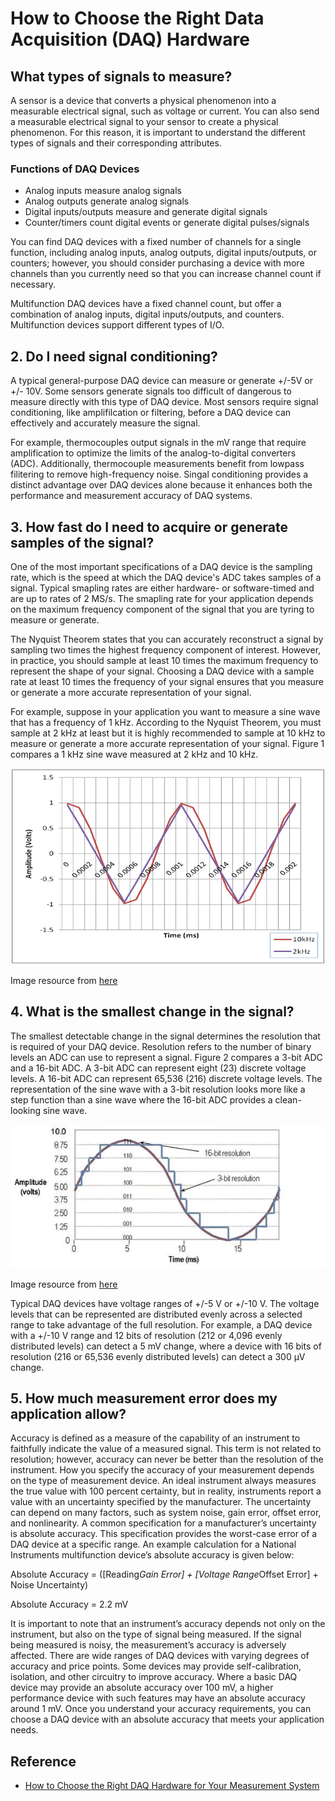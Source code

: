 # How to Choose the Right Data Acquisition (DAQ) Hardware


## What types of signals to measure?

A sensor is a device that converts a physical phenomenon into a measurable 
electrical signal, such as voltage or current. You can also send a measurable 
electrical signal to your sensor to create a physical phenomenon. For this 
reason, it is important to understand the different types of signals and 
their corresponding attributes.

### Functions of DAQ Devices

- Analog inputs measure analog signals
- Analog outputs generate analog signals
- Digital inputs/outputs measure and generate digital signals
- Counter/timers count digital events or generate digital pulses/signals

You can find DAQ devices with a fixed number of channels for a single 
function, including analog inputs, analog outputs, digital inputs/outputs, 
or counters; however, you should consider purchasing a device with more 
channels than you currently need so that you can increase channel count if
necessary.

Multifunction DAQ devices have a fixed channel count, but offer a combination
of analog inputs, digital inputs/outputs, and counters. Multifunction devices
support different types of I/O.

## 2. Do I need signal conditioning?

A typical general-purpose DAQ device can measure or generate +/-5V or +/- 10V. 
Some sensors generate signals too difficult of dangerous to measure directly 
with this type of DAQ device. Most sensors require signal conditioning, like 
amplifilcation or filtering, before a DAQ device can effectively and accurately 
measure the signal.

For example, thermocouples output signals in the mV range that require 
amplification to optimize the limits of the analog-to-digital converters (ADC). 
Additionally, thermocouple measurements benefit from lowpass filitering to
remove high-frequency noise. Singal conditioning provides a distinct advantage 
over DAQ devices alone because it enhances both the performance and measurement 
accuracy of DAQ systems.

## 3. How fast do I need to acquire or generate samples of the signal?

One of the most important specifications of a DAQ device is the sampling rate,
which is the speed at which the DAQ device's ADC takes samples of a signal.
Typical smapling rates are either hardware- or software-timed and are up to
rates of 2 MS/s. The smapling rate for your application depends on the maximum
frequency component of the signal that you are tyring to measure or generate.

The Nyquist Theorem states that you can accurately reconstruct a signal by 
sampling two times the highest frequency component of interest. However, in
practice, you should sample at least 10 times the maximum frequency to represent
the shape of your signal. Choosing a DAQ device with a sample rate at least 
10 times the frequency of your signal ensures that you measure or generate a 
more accurate representation of your signal.

For example, suppose in your application you want to measure a sine wave that 
has a frequency of 1 kHz. According to the Nyquist Theorem, you must sample at
2 kHz at least but it is highly recommended to sample at 10 kHz to measure or 
generate a more accurate representation of your signal. Figure 1 compares a 
1 kHz sine wave measured at 2 kHz and 10 kHz.

![](../images/daq-sampling-rate.png)

Image resource from [here](http://www.ni.com/white-paper/13655/en/)

## 4. What is the smallest change in the signal?

The smallest detectable change in the signal determines the resolution that
is required of your DAQ device. Resolution refers to the number of binary
levels an ADC can use to represent a signal. Figure 2 compares a 3-bit ADC 
and a 16-bit ADC. A 3-bit ADC can represent eight (23) discrete voltage 
levels. A 16-bit ADC can represent 65,536 (216) discrete voltage levels. 
The representation of the sine wave with a 3-bit resolution looks more 
like a step function than a sine wave where the 16-bit ADC provides a 
clean-looking sine wave.

![](../images/daq-resolution.png)

Image resource from [here](http://www.ni.com/white-paper/13655/en/)

Typical DAQ devices have voltage ranges of +/-5 V or +/-10 V. The voltage 
levels that can be represented are distributed evenly across a selected range 
to take advantage of the full resolution. For example, a DAQ device with a 
+/-10 V range and 12 bits of resolution (212 or 4,096 evenly distributed 
levels) can detect a 5 mV change, where a device with 16 bits of resolution 
(216 or 65,536 evenly distributed levels) can detect a 300 µV change.


## 5. How much measurement error does my application allow?

Accuracy is defined as a measure of the capability of an instrument to faithfully indicate the value of a measured signal. This term is not related to resolution; however, accuracy can never be better than the resolution of the instrument. How you specify the accuracy of your measurement depends on the type of measurement device. An ideal instrument always measures the true value with 100 percent certainty, but in reality, instruments report a value with an uncertainty specified by the manufacturer. The uncertainty can depend on many factors, such as system noise, gain error, offset error, and nonlinearity. A common specification for a manufacturer’s uncertainty is absolute accuracy. This specification provides the worst-case error of a DAQ device at a specific range. An example calculation for a National Instruments multifunction device’s absolute accuracy is given below:

Absolute Accuracy = ([Reading*Gain Error] + [Voltage Range*Offset Error] + Noise Uncertainty)

Absolute Accuracy = 2.2 mV

It is important to note that an instrument’s accuracy depends not only on the instrument, but also on the type of signal being measured. If the signal being measured is noisy, the measurement’s accuracy is adversely affected. There are wide ranges of DAQ devices with varying degrees of accuracy and price points. Some devices may provide self-calibration, isolation, and other circuitry to improve accuracy. Where a basic DAQ device may provide an absolute accuracy over 100 mV, a higher performance device with such features may have an absolute accuracy around 1 mV. Once you understand your accuracy requirements, you can choose a DAQ device with an absolute accuracy that meets your application needs.


## Reference

- [How to Choose the Right DAQ Hardware for Your Measurement System](http://www.ni.com/white-paper/13655/en/)
